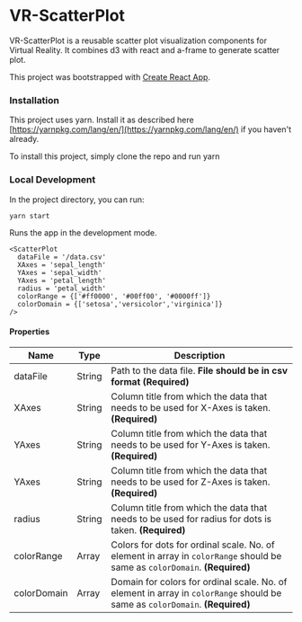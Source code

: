 # VR-ScatterPlot

VR-ScatterPlot is a reusable scatter plot visualization components for Virtual Reality. It combines d3 with react and a-frame to generate scatter plot.

This project was bootstrapped with [Create React App](https://github.com/facebookincubator/create-react-app).

### Installation

This project uses yarn. Install it as described here [https://yarnpkg.com/lang/en/](https://yarnpkg.com/lang/en/) if you haven't already.

To install this project, simply clone the repo and run yarn

### Local Development
In the project directory, you can run:
```
yarn start
```
Runs the app in the development mode.

```
<ScatterPlot
  dataFile = '/data.csv'
  XAxes = 'sepal_length'
  YAxes = 'sepal_width'
  YAxes = 'petal_length'
  radius = 'petal_width'
  colorRange = {['#ff0000', '#00ff00', '#0000ff']}
  colorDomain = {['setosa','versicolor','virginica']}
/>
```

#### Properties

Name|Type|Description
--- | --- | ---
dataFile|String|Path to the data file. **File should be in csv format (Required)**
XAxes|String|Column title from which the data that needs to be used for X-Axes is taken. **(Required)**
YAxes|String|Column title from which the data that needs to be used for Y-Axes is taken. **(Required)**
YAxes|String|Column title from which the data that needs to be used for Z-Axes is taken. **(Required)**
radius|String|Column title from which the data that needs to be used for radius for dots is taken. **(Required)**
colorRange|Array|Colors for dots for ordinal scale. No. of element in array in `colorRange` should be same as `colorDomain`. **(Required)**
colorDomain|Array|Domain for colors for ordinal scale. No. of element in array in `colorRange` should be same as `colorDomain`. **(Required)**
